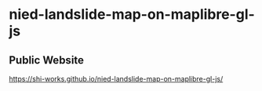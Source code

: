 # nied-landslide-map-on-maplibre-gl-js
## Public Website
https://shi-works.github.io/nied-landslide-map-on-maplibre-gl-js/
